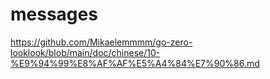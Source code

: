# messages

https://github.com/Mikaelemmmm/go-zero-looklook/blob/main/doc/chinese/10-%E9%94%99%E8%AF%AF%E5%A4%84%E7%90%86.md